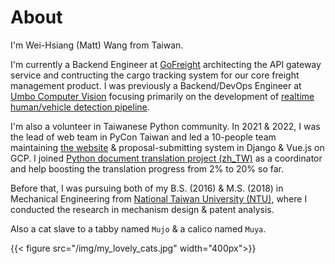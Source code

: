 # About

<!-- ![](/img/avatar.jpg#avatar) -->

I'm Wei-Hsiang (Matt) Wang from Taiwan.

<!-- I'm currently seeking for a new position as a backend engineer. Checkout my [resume](https://mattwang44.github.io/resume/main.pdf) or [LinkedIn](https://www.linkedin.com/in/wei-hsiang-wang-60841b108/) and feel free to reach me. -->

I'm currently a Backend Engineer at [GoFreight](https://gofreight.com) architecting the API gateway service and contructing the cargo tracking system for our core freight management product. I was previously a Backend/DevOps Engineer at [Umbo Computer Vision](https://umbocv.ai) focusing primarily on the development of [realtime human/vehicle detection pipeline](https://umbocv.ai/umbo_light).

I'm also a volunteer in Taiwanese Python community. In 2021 & 2022, I was the lead of web team in PyCon Taiwan and led a 10-people team maintaining [the website](https://pycon.tw) & proposal-submitting system in Django & Vue.js on GCP. I joined [Python document translation project (zh_TW)](https://github.com/python/python-docs-zh-tw) as a coordinator and help boosting the translation progress from 2% to 20% so far.

Before that, I was pursuing both of my B.S. (2016) & M.S. (2018) in Mechanical Engineering from [National Taiwan University (NTU)](https://www.ntu.edu.tw/english/), where I conducted the research in mechanism design & patent analysis.

Also a cat slave to a tabby named `Mujo` & a calico named `Muya`.

{{< figure src="/img/my_lovely_cats.jpg" width="400px">}}
